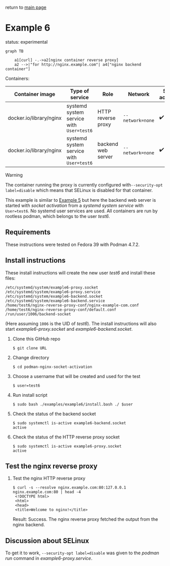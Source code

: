 return to [main page](../..)

# Example 6

status: experimental

``` mermaid
graph TB

    a1[curl] -.->a2[nginx container reverse proxy]
    a2 -->|"for http://nginx.example.com"| a4["nginx backend container"]
```

Containers:

| Container image | Type of service | Role | Network | Socket activation | SELinux |
| --              | --              | --   | --      | --                | --      |
| docker.io/library/nginx | systemd system service with `User=test6` | HTTP reverse proxy | `--network=none` | :heavy_check_mark: | disabled |
| docker.io/library/nginx | systemd system service with `User=test6` | backend web server | `--network=none` | :heavy_check_mark: | enabled |

> [!WARNING]  
> The container running the proxy is currently configured with`--security-opt label=disable` which means that SELinux is disabled for that container.

This example is similar to [Example 5](../example5) but here the backend web server is
started with _socket activation_ from a _systemd system service_ with `User=test6`.
No systemd user services are used.
All containers are run by rootless podman, which belongs to the user _test6_.

## Requirements

These instructions were tested on Fedora 39 with Podman 4.7.2.

## Install instructions

These install instructions will create the new user _test6_ and install these files:

```
/etc/systemd/system/example6-proxy.socket
/etc/systemd/system/example6-proxy.service
/etc/systemd/system/example6-backend.socket
/etc/systemd/system/example6-backend.service
/home/test6/nginx-reverse-proxy-conf/nginx-example-com.conf
/home/test6/nginx-reverse-proxy-conf/default.conf
/run/user/1006/backend-socket
```
(Here assuming `1006` is the UID of _test6_).
The install instructions will also start _example6-proxy.socket_ and _example6-backend.socket_.

1. Clone this GitHub repo
   ```
   $ git clone URL
   ```
2. Change directory
   ```
   $ cd podman-nginx-socket-activation
   ```
3. Choose a username that will be created and used for the test
   ```
   $ user=test6
   ```
4. Run install script
   ```
   $ sudo bash ./examples/example6/install.bash ./ $user
   ```
5. Check the status of the backend socket
   ```
   $ sudo systemctl is-active example6-backend.socket
   active
   ```
6. Check the status of the HTTP reverse proxy socket
   ```
   $ sudo systemctl is-active example6-proxy.socket
   active
   ```

## Test the nginx reverse proxy

1. Test the nginx HTTP reverse proxy
   ```
   $ curl -s --resolve nginx.example.com:80:127.0.0.1 nginx.example.com:80 | head -4
    <!DOCTYPE html>
    <html>
    <head>
    <title>Welcome to nginx!</title>
   ```
   Result: Success. The nginx reverse proxy fetched the output from the nginx backend.

## Discussion about SELinux

To get it to work, `--security-opt label=disable` was given to the _podman run_ command in _example6-proxy.service_.
